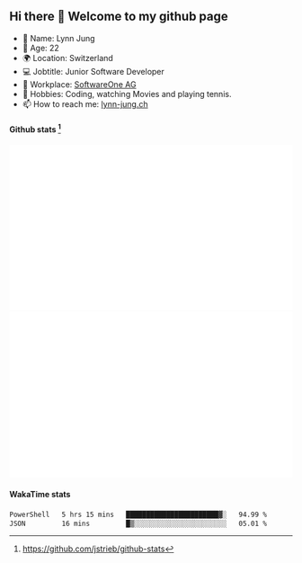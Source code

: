 ## Hi there 👋 Welcome to my github page

- 🧑 Name: Lynn Jung
- 🔞 Age: 22
- 🌍 Location: Switzerland
- 💻 Jobtitle: Junior Software Developer
- 🏢 Workplace: [SoftwareOne AG](https://www.softwareone.com/)
- 🎾 Hobbies: Coding, watching Movies and playing tennis.
- 📫 How to reach me: [lynn-jung.ch](https://lynn-jung.ch/)


#### Github stats [^1]
![](https://github.com/lynn-jung/github-stats/blob/master/generated/overview.svg)  ![](https://github.com/lynn-jung/github-stats/blob/master/generated/languages.svg)


#### WakaTime stats
<!--START_SECTION:waka-->
```text
PowerShell   5 hrs 15 mins   ███████████████████████▓░   94.99 % 
JSON         16 mins         █▒░░░░░░░░░░░░░░░░░░░░░░░   05.01 % 
```
<!--END_SECTION:waka-->

[^1]: https://github.com/jstrieb/github-stats
